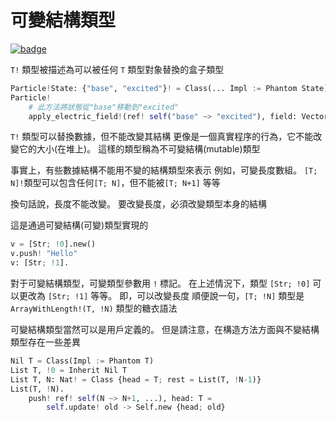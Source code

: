 # 可變結構類型

[![badge](https://img.shields.io/endpoint.svg?url=https%3A%2F%2Fgezf7g7pd5.execute-api.ap-northeast-1.amazonaws.com%2Fdefault%2Fsource_up_to_date%3Fowner%3Derg-lang%26repos%3Derg%26ref%3Dmain%26path%3Ddoc/EN/syntax/type/advanced/mut_struct.md%26commit_hash%3D51de3c9d5a9074241f55c043b9951b384836b258)](https://gezf7g7pd5.execute-api.ap-northeast-1.amazonaws.com/default/source_up_to_date?owner=erg-lang&repos=erg&ref=main&path=doc/EN/syntax/type/advanced/mut_struct.md&commit_hash=51de3c9d5a9074241f55c043b9951b384836b258)

`T!` 類型被描述為可以被任何 `T` 類型對象替換的盒子類型

```python
Particle!State: {"base", "excited"}! = Class(... Impl := Phantom State)
Particle!
    # 此方法將狀態從"base"移動到"excited"
    apply_electric_field!(ref! self("base" ~> "excited"), field: Vector) = ...
```

`T!` 類型可以替換數據，但不能改變其結構
更像是一個真實程序的行為，它不能改變它的大小(在堆上)。 這樣的類型稱為不可變結構(mutable)類型

事實上，有些數據結構不能用不變的結構類型來表示
例如，可變長度數組。 `[T; N]!`類型可以包含任何`[T; N]`，但不能被`[T; N+1]` 等等

換句話說，長度不能改變。 要改變長度，必須改變類型本身的結構

這是通過可變結構(可變)類型實現的

```python
v = [Str; !0].new()
v.push! "Hello"
v: [Str; !1].
```

對于可變結構類型，可變類型參數用 `!` 標記。 在上述情況下，類型 `[Str; !0]` 可以更改為 `[Str; !1]` 等等。 即，可以改變長度
順便說一句，`[T; !N]` 類型是 `ArrayWithLength!(T, !N)` 類型的糖衣語法

可變結構類型當然可以是用戶定義的。 但是請注意，在構造方法方面與不變結構類型存在一些差異

```python
Nil T = Class(Impl := Phantom T)
List T, !0 = Inherit Nil T
List T, N: Nat! = Class {head = T; rest = List(T, !N-1)}
List(T, !N).
    push! ref! self(N ~> N+1, ...), head: T =
        self.update! old -> Self.new {head; old}
```
